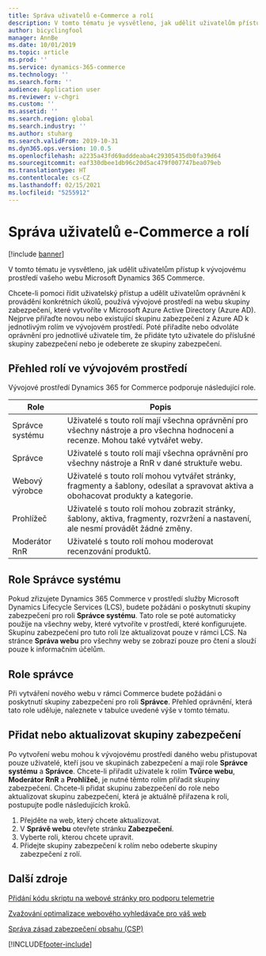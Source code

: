 ```yaml
---
title: Správa uživatelů e-Commerce a rolí
description: V tomto tématu je vysvětleno, jak udělit uživatelům přístup k vývojovému prostředí vašeho webu Microsoft Dynamics 365 Commerce.
author: bicyclingfool
manager: AnnBe
ms.date: 10/01/2019
ms.topic: article
ms.prod: ''
ms.service: dynamics-365-commerce
ms.technology: ''
ms.search.form: ''
audience: Application user
ms.reviewer: v-chgri
ms.custom: ''
ms.assetid: ''
ms.search.region: global
ms.search.industry: ''
ms.author: stuharg
ms.search.validFrom: 2019-10-31
ms.dyn365.ops.version: 10.0.5
ms.openlocfilehash: a2235a43fd69adddeaba4c29305435db0fa39d64
ms.sourcegitcommit: eaf330dbee1db96c20d5ac479f007747bea079eb
ms.translationtype: HT
ms.contentlocale: cs-CZ
ms.lasthandoff: 02/15/2021
ms.locfileid: "5255912"
---
```

# <a name="manage-e-commerce-users-and-roles"></a>Správa uživatelů e-Commerce a rolí


[!include [banner](includes/banner.md)]

V tomto tématu je vysvětleno, jak udělit uživatelům přístup k vývojovému prostředí vašeho webu Microsoft Dynamics 365 Commerce.

Chcete-li pomoci řídit uživatelský přístup a udělit uživatelům oprávnění k provádění konkrétních úkolů, používá vývojové prostředí na webu skupiny zabezpečení, které vytvoříte v Microsoft Azure Active Directory (Azure AD). Nejprve přiřaďte novou nebo existující skupinu zabezpečení z Azure AD k jednotlivým rolím ve vývojovém prostředí. Poté přiřadíte nebo odvoláte oprávnění pro jednotlivé uživatele tím, že přidáte tyto uživatele do příslušné skupiny zabezpečení nebo je odeberete ze skupiny zabezpečení.

## <a name="overview-of-roles-in-the-authoring-environment"></a>Přehled rolí ve vývojovém prostředí

Vývojové prostředí Dynamics 365 for Commerce podporuje následující role.

| Role                 | Popis |
|----------------------|-------------|
| Správce systému | Uživatelé s touto rolí mají všechna oprávnění pro všechny nástroje a pro všechna hodnocení a recenze. Mohou také vytvářet weby. |
| Správce   | Uživatelé s touto rolí mají všechna oprávnění pro všechny nástroje a RnR v dané struktuře webu. |
| Webový výrobce         | Uživatelé s touto rolí mohou vytvářet stránky, fragmenty a šablony, odesílat a spravovat aktiva a obohacovat produkty a kategorie. |
| Prohlížeč               | Uživatelé s touto rolí mohou zobrazit stránky, šablony, aktiva, fragmenty, rozvržení a nastavení, ale nesmí provádět žádné změny. |
| Moderátor RnR        | Uživatelé s touto rolí mohou moderovat recenzování produktů. |

## <a name="system-administrator-role"></a>Role Správce systému

Pokud zřizujete Dynamics 365 Commerce v prostředí služby Microsoft Dynamics Lifecycle Services (LCS), budete požádáni o poskytnutí skupiny zabezpečení pro roli **Správce systému**. Tato role se poté automaticky použije na všechny weby, které vytvoříte v prostředí, které konfigurujete. Skupinu zabezpečení pro tuto roli lze aktualizovat pouze v rámci LCS. Na stránce **Správa webu** pro všechny weby se zobrazí pouze pro čtení a slouží pouze k informačním účelům.

## <a name="administrator-role"></a>Role správce

Při vytváření nového webu v rámci Commerce budete požádáni o poskytnutí skupiny zabezpečení pro roli **Správce**. Přehled oprávnění, která tato role uděluje, naleznete v tabulce uvedené výše v tomto tématu.

## <a name="add-or-update-security-groups"></a>Přidat nebo aktualizovat skupiny zabezpečení

Po vytvoření webu mohou k vývojovému prostředí daného webu přistupovat pouze uživatelé, kteří jsou ve skupinách zabezpečení a mají role **Správce systému** a **Správce**. Chcete-li přiřadit uživatele k rolím **Tvůrce webu**, **Moderátor RnR** a **Prohlížeč**, je nutné těmto rolím přiřadit skupiny zabezpečení. Chcete-li přidat skupinu zabezpečení do role nebo aktualizovat skupinu zabezpečení, která je aktuálně přiřazena k roli, postupujte podle následujících kroků.

1. Přejděte na web, který chcete aktualizovat.
1. V **Správě webu** otevřete stránku **Zabezpečení**.
1. Vyberte roli, kterou chcete upravit.
1. Přidejte skupiny zabezpečení k rolím nebo odeberte skupiny zabezpečení z rolí.

## <a name="additional-resources"></a>Další zdroje

[Přidání kódu skriptu na webové stránky pro podporu telemetrie](add-telemetry.md)

[Zvažování optimalizace webového vyhledávače pro váš web](search-engine-optimization-considerations.md)

[Správa zásad zabezpečení obsahu (CSP)](manage-csp.md)


[!INCLUDE[footer-include](../includes/footer-banner.md)]